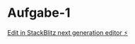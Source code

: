 # Aufgabe-1

[Edit in StackBlitz next generation editor ⚡️](https://stackblitz.com/~/github.com/JamieHabith/Aufgabe-1)